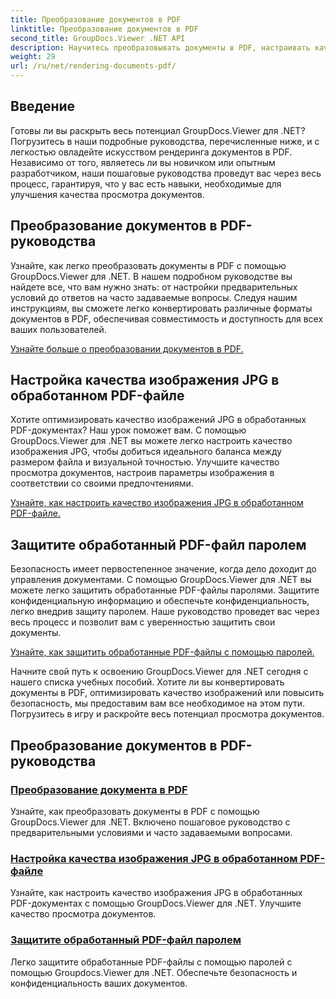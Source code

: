 ```yaml
---
title: Преобразование документов в PDF
linktitle: Преобразование документов в PDF
second_title: GroupDocs.Viewer .NET API
description: Научитесь преобразовывать документы в PDF, настраивать качество изображений JPG и защищать PDF-файлы паролями с помощью учебных пособий GroupDocs.Viewer для .NET.
weight: 29
url: /ru/net/rendering-documents-pdf/
---
```


## Введение

Готовы ли вы раскрыть весь потенциал GroupDocs.Viewer для .NET? Погрузитесь в наши подробные руководства, перечисленные ниже, и с легкостью овладейте искусством рендеринга документов в PDF. Независимо от того, являетесь ли вы новичком или опытным разработчиком, наши пошаговые руководства проведут вас через весь процесс, гарантируя, что у вас есть навыки, необходимые для улучшения качества просмотра документов.

## Преобразование документов в PDF-руководства

Узнайте, как легко преобразовать документы в PDF с помощью GroupDocs.Viewer для .NET. В нашем подробном руководстве вы найдете все, что вам нужно знать: от настройки предварительных условий до ответов на часто задаваемые вопросы. Следуя нашим инструкциям, вы сможете легко конвертировать различные форматы документов в PDF, обеспечивая совместимость и доступность для всех ваших пользователей.

[Узнайте больше о преобразовании документов в PDF.](./render-to-pdf/)

## Настройка качества изображения JPG в обработанном PDF-файле

Хотите оптимизировать качество изображений JPG в обработанных PDF-документах? Наш урок поможет вам. С помощью GroupDocs.Viewer для .NET вы можете легко настроить качество изображения JPG, чтобы добиться идеального баланса между размером файла и визуальной точностью. Улучшите качество просмотра документов, настроив параметры изображения в соответствии со своими предпочтениями.

[Узнайте, как настроить качество изображения JPG в обработанном PDF-файле.](./adjust-jpg-quality-pdf/)

## Защитите обработанный PDF-файл паролем

Безопасность имеет первостепенное значение, когда дело доходит до управления документами. С помощью GroupDocs.Viewer для .NET вы можете легко защитить обработанные PDF-файлы паролями. Защитите конфиденциальную информацию и обеспечьте конфиденциальность, легко внедрив защиту паролем. Наше руководство проведет вас через весь процесс и позволит вам с уверенностью защитить свои документы.

[Узнайте, как защитить обработанные PDF-файлы с помощью паролей.](./protect-pdf/)

Начните свой путь к освоению GroupDocs.Viewer для .NET сегодня с нашего списка учебных пособий. Хотите ли вы конвертировать документы в PDF, оптимизировать качество изображений или повысить безопасность, мы предоставим вам все необходимое на этом пути. Погрузитесь в игру и раскройте весь потенциал просмотра документов.
## Преобразование документов в PDF-руководства
### [Преобразование документа в PDF](./render-to-pdf/)
Узнайте, как преобразовать документы в PDF с помощью GroupDocs.Viewer для .NET. Включено пошаговое руководство с предварительными условиями и часто задаваемыми вопросами.
### [Настройка качества изображения JPG в обработанном PDF-файле](./adjust-jpg-quality-pdf/)
Узнайте, как настроить качество изображения JPG в обработанных PDF-документах с помощью GroupDocs.Viewer для .NET. Улучшите качество просмотра документов.
### [Защитите обработанный PDF-файл паролем](./protect-pdf/)
Легко защитите обработанные PDF-файлы с помощью паролей с помощью Groupdocs.Viewer для .NET. Обеспечьте безопасность и конфиденциальность ваших документов.